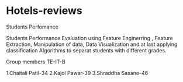 # Hotels-reviews

Students Perfomance

Students Performance Evaluation using Feature Enginerring , Feature Extraction, Manipulation of data, Data Visualization and at last applying classification Algorithms to separat students with different grades.

Group members TE-IT-B

1.Chaitali Patil-34
2.Kajol Pawar-39
3.Shraddha Sasane-46
